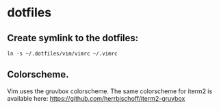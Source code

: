# dotfiles

## Create symlink to the dotfiles:
`ln -s ~/.dotfiles/vim/vimrc ~/.vimrc`

## Colorscheme.
Vim uses the gruvbox colorscheme. The same colorscheme for iterm2 is available here: https://github.com/herrbischoff/iterm2-gruvbox
